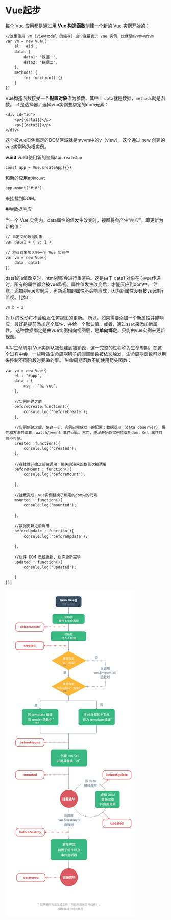 Vue起步
===================
每个 Vue 应用都是通过用 **Vue 构造函数**创建一个新的 Vue 实例开始的：

    //这里使用 vm (ViewModel 的缩写) 这个变量表示 Vue 实例，也就是mvvm中的vm
    var vm = new Vue({
        el: '#id',
        data: {
            data1: "数据一",
            data2: "数据二",
        },
        methods: {
            fn: function() {}
        }
    })
Vue构造函数接受一个**配置对象**作为参数，其中：
`data`就是数据，`methods`就是函数。
`el`是选择器，选择vue实例要绑定的dom元素：

	<div id="id">
	    <p>{{data1}}</p>
	    <p>{{data2}}</p>
	</div>
这个被vue实例绑定的DOM区域就是mvvm中的v（view），这个通过 new 创建的vue实例称为根实例。


**vue3**
vue3使用新的全局api`createApp`
```
const app = Vue.createApp({})
```
和新的应用api`mount`
```
app.mount('#id')
```
来挂载到DOM。

###数据响应

当一个 Vue 实例内，data属性的值发生改变时，视图将会产生“响应”，即更新为新的值：

    // 自定义的数据对象
    var data1 = { a: 1 }

    // 将该对象加入到一个 Vue 实例中
    var vm = new Vue({
        data: data1
    })
data1的a值改变时，html视图会进行重渲染。这是由于 data1 对象在向vue传递时，所有的属性都会被vue监视。属性值发生改变后，才能反应到dom中。
注意：添加到vue实例后，再新添加的属性不会响应式，因为新属性没有被vue进行监视。比如：

    vm.b = 2
对 b 的改动将不会触发任何视图的更新。
所以，如果需要添加一个新属性并能响应，最好是提前添加这个属性，并给一个默认值。或者，通过`$set`来添加新属性。
这种数据绑定是由vue实例指向视图层，是**单向绑定**，只能由vue实例来更新视图。

###生命周期
Vue实例从被创建到被销毁，这一完整的过程称为生命周期。在这个过程中会，一些叫做生命周期钩子的回调函数被依次触发，生命周期函数可以用来控制不同阶段时要做的事。
生命周期函数不能使用箭头函数：
```
var vm = new Vue({
	el : "#app",
	data : {
		msg : "hi vue",
	},
    
	//实例创建之前
	beforeCreate:function(){
		console.log('beforeCreate');
	},
    
	//实例创建之后。在这一步，实例已完成以下的配置：数据观测 (data observer)，属性和方法的运算，watch/event 事件回调。然而，还没开始将实例挂载到dom，$el 属性目前不可见。
	created	:function(){
		console.log('created');
	},
    
	//在挂载开始之前被调用：相关的渲染函数首次被调用
	beforeMount : function(){
		console.log('beforeMount');

	},
    
	//挂载完成，vue实例替换了绑定的dom内的元素
	mounted : function(){
		console.log('mounted');
	
	},
    
	//数据更新之前调用
	beforeUpdate : function(){
		console.log('beforeUpdate');
			
	},
    
	//组件 DOM 已经更新, 组件更新完毕 
	updated : function(){
		console.log('updated');
			
	}
});
```
![](./相关文件/2.1.png)
